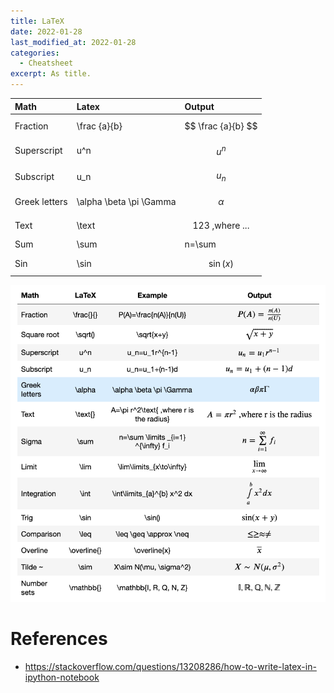 ```yaml
---
title: LaTeX
date: 2022-01-28
last_modified_at: 2022-01-28
categories:
  - Cheatsheet
excerpt: As title.
---
```


| Math |  Latex |  Output |
|:---| :---|:---|
|Fraction | \frac {a}{b}| $$ \frac {a}{b} $$|
|Superscript| u^n | $$u^n$$|
|Subscript| u_n | $$ u_n $$|
|Greek letters| \alpha \beta \pi \Gamma| $$ \alpha $$|
|Text| \text | $$ 123 \text { ,where ...} $$|
|Sum| \sum | n=\sum|
|Sin| \sin | $$ \sin(x) $$|

![](../../../assets/images/other/latext.png)


# References

- https://stackoverflow.com/questions/13208286/how-to-write-latex-in-ipython-notebook
